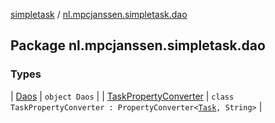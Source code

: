 [simpletask](../index.md) / [nl.mpcjanssen.simpletask.dao](.)

## Package nl.mpcjanssen.simpletask.dao

### Types

| [Daos](-daos/index.md) | `object Daos` |
| [TaskPropertyConverter](-task-property-converter/index.md) | `class TaskPropertyConverter : PropertyConverter<`[`Task`](../nl.mpcjanssen.simpletask.task/-task/index.md)`, String>` |

